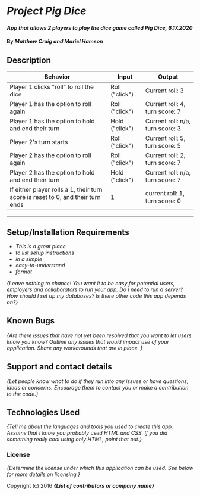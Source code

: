 # _Project Pig Dice_

#### _App that allows 2 players to play the dice game called Pig Dice, 6.17.2020_

#### By _**Matthew Craig and Mariel Hamson**_

## Description

| Behavior | Input | Output|
|----------|-------|-------|
| Player 1 clicks "roll" to roll the dice | Roll ("click") | Current roll: 3 |
| Player 1 has the option to roll again | Roll ("click") | Current roll: 4, turn score: 7 |
| Player 1 has the option to hold and end their turn | Hold ("click") | Current roll: n/a, turn score: 3 |
| Player 2's turn starts | Roll ("click") | Current roll: 5, turn score: 5 |
| Player 2 has the option to roll again | Roll ("click") | Current roll: 2, turn score: 7 |
| Player 2 has the option to hold and end their turn | Hold ("click") | Current roll: n/a, turn score: 7 |
| If either player rolls a 1, their turn score is reset to 0, and their turn ends | 1 | current roll: 1, turn score: 0 |

---

## Setup/Installation Requirements

* _This is a great place_
* _to list setup instructions_
* _in a simple_
* _easy-to-understand_
* _format_

_{Leave nothing to chance! You want it to be easy for potential users, employers and collaborators to run your app. Do I need to run a server? How should I set up my databases? Is there other code this app depends on?}_

## Known Bugs

_{Are there issues that have not yet been resolved that you want to let users know you know?  Outline any issues that would impact use of your application.  Share any workarounds that are in place. }_

## Support and contact details

_{Let people know what to do if they run into any issues or have questions, ideas or concerns.  Encourage them to contact you or make a contribution to the code.}_

## Technologies Used

_{Tell me about the languages and tools you used to create this app. Assume that I know you probably used HTML and CSS. If you did something really cool using only HTML, point that out.}_

### License

*{Determine the license under which this application can be used.  See below for more details on licensing.}*

Copyright (c) 2016 **_{List of contributors or company name}_**